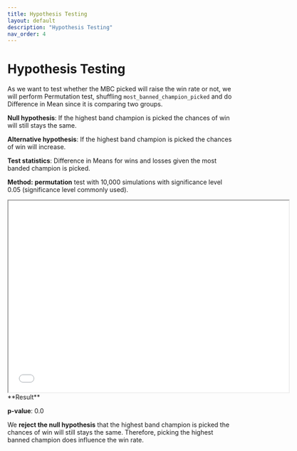 ```yaml
---
title: Hypothesis Testing 
layout: default
description: "Hypothesis Testing"
nav_order: 4
---
```


# Hypothesis Testing

As we want to test whether the MBC picked will raise the win rate or not, we will perform Permutation test, shuffling `most_banned_champion_picked` and do Difference in Mean since it is comparing two groups.

**Null hypothesis**: If the highest band champion is picked the chances of win will still stays the same. 

**Alternative hypothesis**: If the highest band champion is picked the chances of win will increase.

**Test statistics**: Difference in Means for wins and losses given the most banded champion is picked.

**Method:**  **permutation** test with 10,000 simulations with significance level 0.05 (significance level commonly used).


<iframe src="diagram/hypothe-ditribution.html" width=630 height=430 frameBorder=50></iframe>
**Result**

**p-value**: 0.0

We **reject the null hypothesis** that the highest band champion is picked the chances of win will still stays the same.
Therefore, picking the highest banned champion does influence the win rate.





